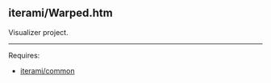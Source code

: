 iterami/Warped.htm
------------------

Visualizer project.

---

Requires:
* [iterami/common](https://github.com/iterami/common)
